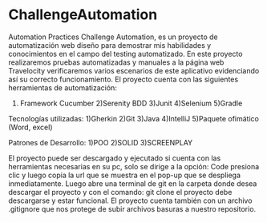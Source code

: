 # ChallengeAutomation
 Automation Practices
Challenge Automation, es un proyecto de automatización web diseño para demostrar mis habilidades y conocimientos en el campo del testing automatizado.
En este proyecto realizaremos pruebas automatizadas y manuales a la página web Travelocity verificaremos varios escenarios de este aplicativo evidenciando así su correcto funcionamiento.
El proyecto cuenta con las siguientes herramientas de automatización: 
1) Framework Cucumber
2)Serenity BDD
3)Junit
4)Selenium
5)Gradle

Tecnologías utilizadas:
1)Gherkin
2)Git
3)Java
4)IntelliJ
5)Paquete ofimático (Word, excel)

Patrones de Desarrollo:
1)POO
2)SOLID
3)SCREENPLAY

El proyecto puede ser descargado y ejecutado si cuenta con las herramientas necesarias en su pc, solo se dirige a la opción: Code presiona clic y luego copia la url que se muestra en el pop-up que se despliega inmediatamente. Luego abre una terminal de git en la carpeta donde desea descargar el proyecto y  con el comando: git clone <url copiada anteriormente>  el proyecto debe descargarse y estar funcional.
El proyecto cuenta también con un archivo .gitignore que nos protege de subir archivos basuras a nuestro repositorio.

